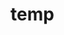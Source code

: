 # temp





























































































































































































































































































































































































































































